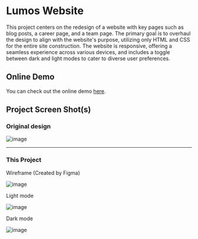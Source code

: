 # Lumos Website

This project centers on the redesign of a website with key pages such as blog posts, a career page, and a team page. The primary goal is to overhaul the design to align with the website's purpose, utilizing only HTML and CSS for the entire site construction. The website is responsive, offering a seamless experience across various devices, and includes a toggle between dark and light modes to cater to diverse user preferences.

## Online Demo

You can check out the online demo [here](https://lumos-website-sigma.vercel.app/index.html).

## Project Screen Shot(s)

### Original design

![image]()

---

### This Project

Wireframe (Created by Figma)

![image]()

Light mode

![image]()

Dark mode

![image]()
